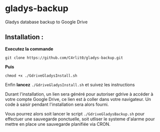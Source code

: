 # gladys-backup
Gladys database backup to Google Drive

Installation :
--------------

**Executez la commande**

    git clone https://github.com/C4rlit0/gladys-backup.git

**Puis**

    chmod +x ./GdriveGladysInstall.sh

Enfin **lancez** `./GdriveGladysInstall.sh` et suivez les instructions

Durant l'installation, un lien sera généré pour autoriser gdrive à accéder à votre compte Google Drive, ce lien est à coller dans votre navigateur.
Un code à saisir pendant l'installation sera alors fourni.

Vous pourrez alors soit lancer le script `./GdriveGladysBackup.sh` pour effectuer une sauvegarde ponctuelle, soit utliser le systeme d'alarme pour mettre en place une sauvegarde planifiée via CRON.

